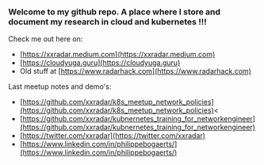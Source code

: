 ### Welcome to my github repo. A place where I store and document my research in cloud and kubernetes !!!

Check me out here on: <br>
- [https://xxradar.medium.com](https://xxradar.medium.com)<br>
- [https://cloudyuga.guru](https://cloudyuga.guru)<br>
- Old stuff at [https://www.radarhack.com](https://www.radarhack.com)<br>

Last meetup notes and demo's:<br>
- [https://github.com/xxradar/k8s_meetup_network_policies](https://github.com/xxradar/k8s_meetup_network_policies)<
- [https://github.com/xxradar/kubnernetes_training_for_networkengineer](https://github.com/xxradar/kubnernetes_training_for_networkengineer)
- [https://twitter.com/xxradar](https://twitter.com/xxradar)
- [https://www.linkedin.com/in/philippebogaerts/](https://www.linkedin.com/in/philippebogaerts/)
